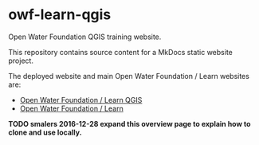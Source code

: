 # owf-learn-qgis

Open Water Foundation QGIS training website.

This repository contains source content for a MkDocs static website project.

The deployed website and main Open Water Foundation / Learn websites are:

* [Open Water Foundation / Learn QGIS](http://learn.openwaterfoundation.org/owf-learn-qgis/index.html)
* [Open Water Foundation / Learn](http://learn.openwaterfoundation.org)

**TODO smalers 2016-12-28 expand this overview page to explain how to clone and use locally.**
